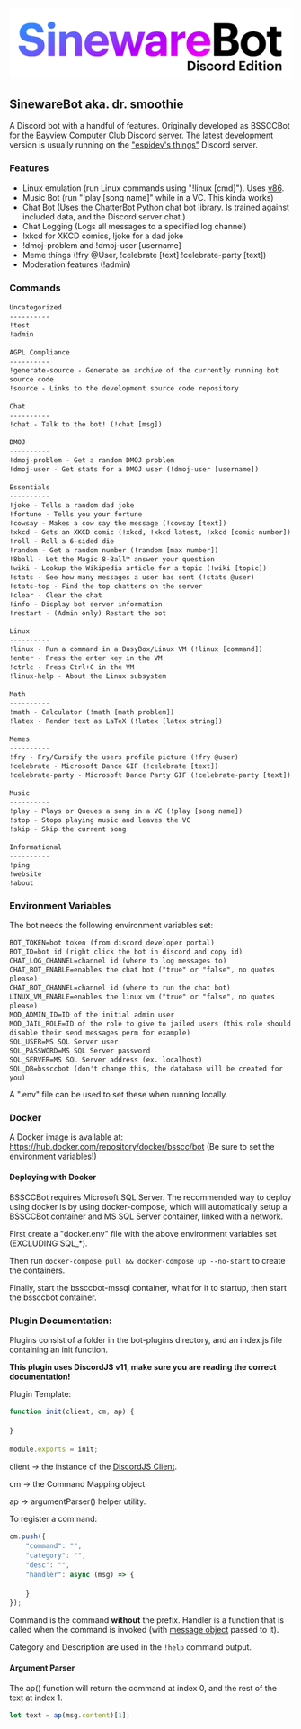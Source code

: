 ![SinewareBot Discord Edition Logo](logo.png)
## SinewareBot aka. dr. smoothie

A Discord bot with a handful of features. Originally developed as BSSCCBot 
for the Bayview Computer Club Discord server. The latest development 
version is usually running on the ["espidev's things"](https://discord.gg/f2SZxU83Zr) Discord server.

### Features

* Linux emulation (run Linux commands using "!linux [cmd]"). Uses [v86](https://github.com/copy/v86).
* Music Bot (run "!play [song name]" while in a VC. This kinda works)
* Chat Bot (Uses the [ChatterBot](https://chatterbot.readthedocs.io/en/stable/) Python chat bot library. Is trained against included data, and the Discord server chat.)
* Chat Logging (Logs all messages to a specified log channel)
* !xkcd for XKCD comics, !joke for a dad joke
* !dmoj-problem and !dmoj-user [username]
* Meme things (!fry @User, !celebrate [text] !celebrate-party [text])
* Moderation features (!admin)

### Commands
```
Uncategorized
----------
!test
!admin

AGPL Compliance
----------
!generate-source - Generate an archive of the currently running bot source code
!source - Links to the development source code repository

Chat
----------
!chat - Talk to the bot! (!chat [msg])

DMOJ
----------
!dmoj-problem - Get a random DMOJ problem
!dmoj-user - Get stats for a DMOJ user (!dmoj-user [username])

Essentials
----------
!joke - Tells a random dad joke
!fortune - Tells you your fortune
!cowsay - Makes a cow say the message (!cowsay [text])
!xkcd - Gets an XKCD comic (!xkcd, !xkcd latest, !xkcd [comic number])
!roll - Roll a 6-sided die
!random - Get a random number (!random [max number])
!8ball - Let the Magic 8-Ball™️ answer your question
!wiki - Lookup the Wikipedia article for a topic (!wiki [topic])
!stats - See how many messages a user has sent (!stats @user)
!stats-top - Find the top chatters on the server
!clear - Clear the chat
!info - Display bot server information
!restart - (Admin only) Restart the bot

Linux
----------
!linux - Run a command in a BusyBox/Linux VM (!linux [command])
!enter - Press the enter key in the VM
!ctrlc - Press Ctrl+C in the VM
!linux-help - About the Linux subsystem

Math
----------
!math - Calculator (!math [math problem])
!latex - Render text as LaTeX (!latex [latex string])

Memes
----------
!fry - Fry/Cursify the users profile picture (!fry @user)
!celebrate - Microsoft Dance GIF (!celebrate [text])
!celebrate-party - Microsoft Dance Party GIF (!celebrate-party [text])

Music
----------
!play - Plays or Queues a song in a VC (!play [song name])
!stop - Stops playing music and leaves the VC
!skip - Skip the current song

Informational
----------
!ping
!website
!about
```

### Environment Variables
The bot needs the following environment variables set:
```dotenv
BOT_TOKEN=bot token (from discord developer portal)
BOT_ID=bot id (right click the bot in discord and copy id)
CHAT_LOG_CHANNEL=channel id (where to log messages to)
CHAT_BOT_ENABLE=enables the chat bot ("true" or "false", no quotes please)
CHAT_BOT_CHANNEL=channel id (where to run the chat bot)
LINUX_VM_ENABLE=enables the linux vm ("true" or "false", no quotes please)
MOD_ADMIN_ID=ID of the initial admin user
MOD_JAIL_ROLE=ID of the role to give to jailed users (this role should disable their send messages perm for example)
SQL_USER=MS SQL Server user
SQL_PASSWORD=MS SQL Server password
SQL_SERVER=MS SQL Server address (ex. localhost)
SQL_DB=bssccbot (don't change this, the database will be created for you)
```
A ".env" file can be used to set these when running locally.

### Docker
A Docker image is available at: https://hub.docker.com/repository/docker/bsscc/bot (Be sure to set the environment variables!)

#### Deploying with Docker
BSSCCBot requires Microsoft SQL Server. The recommended way to deploy using docker is by using docker-compose, which 
will automatically setup a BSSCCBot container and MS SQL Server container, linked with a network.

First create a "docker.env" file with the above environment variables set (EXCLUDING SQL_*).

Then run `docker-compose pull && docker-compose up --no-start` to create the containers.

Finally, start the bssccbot-mssql container, what for it to startup, then start the bssccbot container.

### Plugin Documentation:

Plugins consist of a folder in the bot-plugins directory, and an index.js file containing an init function.

**This plugin uses DiscordJS v11, make sure you are reading the correct documentation!**

Plugin Template:
```javascript
function init(client, cm, ap) {

}

module.exports = init;

```
client -> the instance of the [DiscordJS Client](https://discord.js.org/#/docs/main/v11/class/Client).

cm -> the Command Mapping object

ap -> argumentParser() helper utility.

To register a command:
```javascript
cm.push({
    "command": "",
    "category": "",
    "desc": "",
    "handler": async (msg) => {

    }
});
```
Command is the command **without** the prefix. Handler is a function that is 
called when the command is invoked (with [message object](https://discord.js.org/#/docs/main/stable/class/Message) passed to it).

Category and Description are used in the `!help` command output.

#### Argument Parser
The ap() function will return the command at index 0, and the rest of the text at index 1.
```javascript
let text = ap(msg.content)[1];
```
